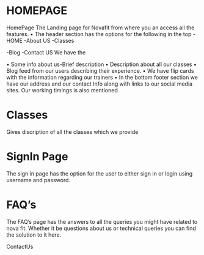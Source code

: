 # HOMEPAGE

HomePage
The Landing page for Novafit from where you an access all the features.
•	The header section has the options for the following in the top 
-HOME
-About US
-Classes

-Blog
-Contact US
	We have the 

•	Some info about us-Brief description
•	Description about all our classes
•	Blog feed from our users describing their experience. 
•	We have flip cards with the information regarding our trainers 
•	In the bottom footer section we have our address and our contact Info along with links to our social media sites. Our working timings is also mentioned 
# Classes
Gives discription of all the classes which we provide

# SignIn Page
The sign in page has the option for the user to either sign in or login using username and password. 
# FAQ’s
The FAQ’s page has the answers to all the queries you might have related to nova fit. 
Whether it be questions about us or technical queries you can find the solution to it here. 

ContactUs


